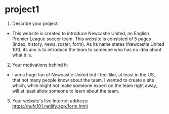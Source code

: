 # project1
 
1) Describe your project:
- This website is created to introduce Newcastle United, an English Premier League soccer team. This website is consisted of 5 pages (index, history, news, roster, form). As its name states (Newcastle United 101), its aim is to introduce the team to someone who has no idea about what it is. 

2) Your motivations behind it:
- I am a huge fan of Newcastle United but I feel like, at least in the US, that not many people know about the team. I wanted to create a site which, while might not make someone expert on the team right away, will at least allow someone to learn about the team.

3) Your website's live Internet address:
https://nufc101.netlify.app/form.html
